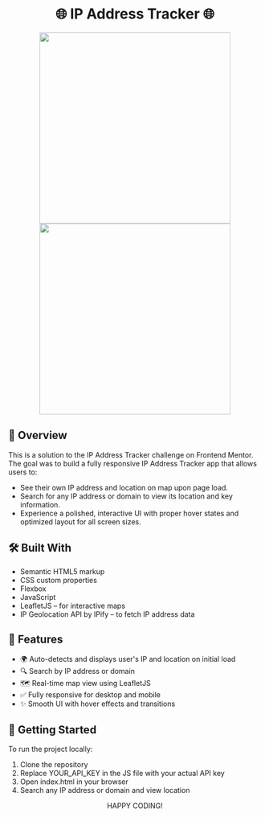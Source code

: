 <h1 align="center">🌐 IP Address Tracker 🌐</h1>


<p align="center">
  <img src="https://github.com/user-attachments/assets/e86c9a29-8661-4585-8760-2d8b9a5eb92d" height="380" style="object-fit: cover;" />
  <img src="https://github.com/user-attachments/assets/b5ed627f-53da-4aab-849e-b08be8ea0ba1" height="380" style="object-fit: cover;" />
</p>

## 🚀 Overview
This is a solution to the IP Address Tracker challenge on Frontend Mentor. The goal was to build a fully responsive IP Address Tracker app that allows users to:
- See their own IP address and location on map upon page load.
- Search for any IP address or domain to view its location and key information.
- Experience a polished, interactive UI with proper hover states and optimized layout for all screen sizes.

## 🛠 Built With
- Semantic HTML5 markup
- CSS custom properties
- Flexbox
- JavaScript
- LeafletJS – for interactive maps
- IP Geolocation API by IPify – to fetch IP address data


## 📱 Features
- 🌍 Auto-detects and displays user's IP and location on initial load
- 🔍 Search by IP address or domain
- 🗺 Real-time map view using LeafletJS
- ✅ Fully responsive for desktop and mobile
- ✨ Smooth UI with hover effects and transitions


## 🧭 Getting Started
To run the project locally:
1. Clone the repository
2. Replace YOUR_API_KEY in the JS file with your actual API key
3. Open index.html in your browser
4. Search any IP address or domain and view location




<p align="center">HAPPY CODING!</p>
